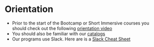 # Orientation

* Prior to the start of the Bootcamp or Short Immersive courses you should check out the following [orientation video](https://www.youtube.com/watch?v=fzhSHXLWbNs&feature=youtu.be) 
* You should also be familiar with our [catalogs](https://www.thisismetis.com/catalogs-and-disclosures)
* Our programs use Slack. Here are is a [Slack Cheat Sheet](Slack_Cheat_Sheet.pdf)

